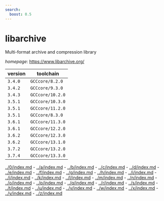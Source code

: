 ```yaml
---
search:
  boost: 0.5
---
```

# libarchive

Multi-format archive and compression library

*homepage*: <https://www.libarchive.org/>

version | toolchain
--------|----------
``3.4.0`` | ``GCCcore/8.2.0``
``3.4.2`` | ``GCCcore/9.3.0``
``3.4.3`` | ``GCCcore/10.2.0``
``3.5.1`` | ``GCCcore/10.3.0``
``3.5.1`` | ``GCCcore/11.2.0``
``3.5.1`` | ``GCCcore/8.3.0``
``3.6.1`` | ``GCCcore/11.3.0``
``3.6.1`` | ``GCCcore/12.2.0``
``3.6.2`` | ``GCCcore/12.3.0``
``3.6.2`` | ``GCCcore/13.1.0``
``3.7.2`` | ``GCCcore/13.2.0``
``3.7.4`` | ``GCCcore/13.3.0``

[../0/index.md](0) - [../a/index.md](a) - [../b/index.md](b) - [../c/index.md](c) - [../d/index.md](d) - [../e/index.md](e) - [../f/index.md](f) - [../g/index.md](g) - [../h/index.md](h) - [../i/index.md](i) - [../j/index.md](j) - [../k/index.md](k) - [../l/index.md](l) - [../m/index.md](m) - [../n/index.md](n) - [../o/index.md](o) - [../p/index.md](p) - [../q/index.md](q) - [../r/index.md](r) - [../s/index.md](s) - [../t/index.md](t) - [../u/index.md](u) - [../v/index.md](v) - [../w/index.md](w) - [../x/index.md](x) - [../y/index.md](y) - [../z/index.md](z)

